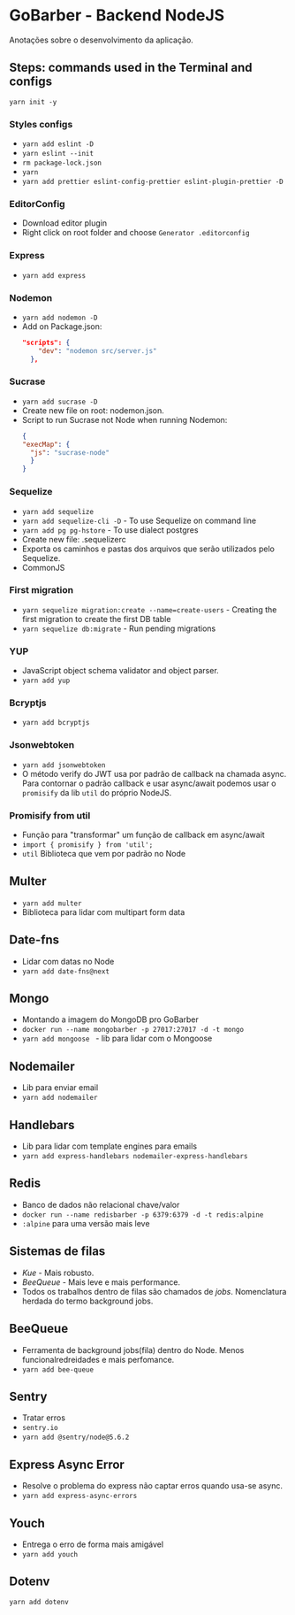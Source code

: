 # GoBarber - Backend NodeJS
Anotações sobre o desenvolvimento da aplicação.

## Steps: commands used in the Terminal and configs

`yarn init -y`

### Styles configs
* `yarn add eslint -D`
* `yarn eslint --init`
* `rm package-lock.json`
* `yarn`
* `yarn add prettier eslint-config-prettier eslint-plugin-prettier -D`

### EditorConfig
* Download editor plugin
* Right click on root folder and choose `Generator .editorconfig`


### Express
* `yarn add express`

### Nodemon
* `yarn add nodemon -D`
* Add on Package.json:
  ```json
  "scripts": {
      "dev": "nodemon src/server.js"
    },
  ```

### Sucrase
* `yarn add sucrase -D`
* Create new file on root: nodemon.json.
* Script to run Sucrase not Node when running Nodemon:
  ```json
  {
  "execMap": {
    "js": "sucrase-node"
    }
  }
  ```

### Sequelize
* `yarn add sequelize`
* `yarn add sequelize-cli -D` - To use Sequelize on command line
* `yarn add pg pg-hstore` - To use dialect postgres
* Create new file: .sequelizerc
* Exporta os caminhos e pastas dos arquivos que serão utilizados pelo Sequelize.
* CommonJS

### First migration
* `yarn sequelize migration:create --name=create-users` - Creating the first migration to create the first DB table
* `yarn sequelize db:migrate` - Run pending migrations

### YUP
* JavaScript object schema validator and object parser.
* `yarn add yup`

### Bcryptjs
* `yarn add bcryptjs`

### Jsonwebtoken
* `yarn add jsonwebtoken`
*  O método verify do JWT usa por padrão de callback na chamada async. Para contornar o padrão callback e usar async/await podemos usar o `promisify` da lib `util` do próprio NodeJS.

### Promisify from util
* Função para "transformar" um função de callback em async/await
* `import { promisify } from 'util';`
* `util` Biblioteca que vem por padrão no Node

## Multer
* `yarn add multer`
* Biblioteca para lidar com multipart form data

## Date-fns
* Lidar com datas no Node
* `yarn add date-fns@next`

## Mongo
* Montando a imagem do MongoDB pro GoBarber
* `docker run --name mongobarber -p 27017:27017 -d -t mongo`
* `yarn add mongoose ` - lib para lidar com o Mongoose

## Nodemailer
* Lib para enviar email
* `yarn add nodemailer`

## Handlebars
* Lib para lidar com template engines para emails
* `yarn add express-handlebars nodemailer-express-handlebars`

## Redis
* Banco de dados não relacional chave/valor
* `docker run --name redisbarber -p 6379:6379 -d -t redis:alpine`
* `:alpine` para uma versão mais leve

## Sistemas de filas
* _Kue_ - Mais robusto.
* _BeeQueue_ - Mais leve e mais performance.
* Todos os trabalhos dentro de filas são chamados de _jobs_. Nomenclatura herdada do termo background jobs.

## BeeQueue
* Ferramenta de background jobs(fila) dentro do Node. Menos funcionalredreidades e mais perfomance.
* `yarn add bee-queue`

## Sentry
* Tratar erros
* `sentry.io`
* `yarn add @sentry/node@5.6.2`

## Express Async Error
* Resolve o problema do express não captar erros quando usa-se async.
* `yarn add express-async-errors`

## Youch
* Entrega o erro de forma mais amigável
* `yarn add youch`

## Dotenv
`yarn add dotenv`
